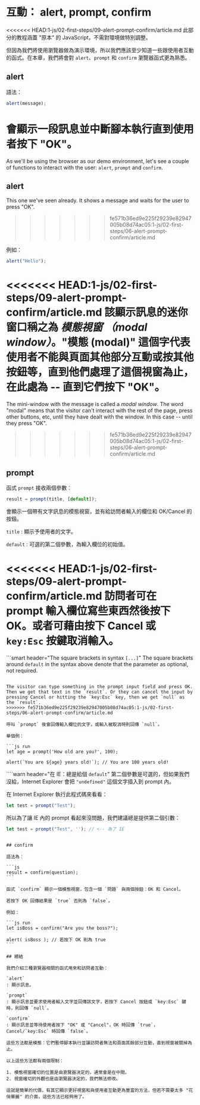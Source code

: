 # 互動： alert, prompt, confirm

<<<<<<< HEAD:1-js/02-first-steps/09-alert-prompt-confirm/article.md
此部分的教程涵蓋 "原本" 的 JavaScript，不需對環境做特別調整。

但因為我們將使用瀏覽器做為演示環境，所以我們應該至少知道一些跟使用者互動的函式。在本章，我們將會對 `alert`、`prompt` 和 `confirm` 瀏覽器函式更為熟悉。

## alert

語法：

```js
alert(message);
```

會顯示一段訊息並中斷腳本執行直到使用者按下 "OK"。
=======
As we'll be using the browser as our demo environment, let's see a couple of functions to interact with the user: `alert`, `prompt` and `confirm`.

## alert

This one we've seen already. It shows a message and waits for the user to press "OK".
>>>>>>> fe571b36ed9e225f29239e82947005b08d74ac05:1-js/02-first-steps/06-alert-prompt-confirm/article.md

例如：

```js run
alert("Hello");
```

<<<<<<< HEAD:1-js/02-first-steps/09-alert-prompt-confirm/article.md
該顯示訊息的迷你窗口稱之為 *模態視窗 （modal window）*。"模態 (modal)" 這個字代表使用者不能與頁面其他部分互動或按其他按鈕等，直到他們處理了這個視窗為止，在此處為 -- 直到它們按下 "OK"。
=======
The mini-window with the message is called a *modal window*. The word "modal" means that the visitor can't interact with the rest of the page, press other buttons, etc, until they have dealt with the window. In this case -- until they press "OK".
>>>>>>> fe571b36ed9e225f29239e82947005b08d74ac05:1-js/02-first-steps/06-alert-prompt-confirm/article.md

## prompt

函式 `prompt` 接收兩個參數：

```js no-beautify
result = prompt(title, [default]);
```

會顯示一個帶有文字訊息的模態視窗，並有給訪問者輸入的欄位和 OK/Cancel 的按鈕。

`title`
: 顯示予使用者的文字。

`default`
: 可選的第二個參數，為輸入欄位的初始值。

<<<<<<< HEAD:1-js/02-first-steps/09-alert-prompt-confirm/article.md
訪問者可在 prompt 輸入欄位寫些東西然後按下 OK。或者可藉由按下 Cancel 或 `key:Esc` 按鍵取消輸入。
=======
```smart header="The square brackets in syntax `[...]`"
The square brackets around `default` in the syntax above denote that the parameter as optional, not required.
```

The visitor can type something in the prompt input field and press OK. Then we get that text in the `result`. Or they can cancel the input by pressing Cancel or hitting the `key:Esc` key, then we get `null` as the `result`.
>>>>>>> fe571b36ed9e225f29239e82947005b08d74ac05:1-js/02-first-steps/06-alert-prompt-confirm/article.md

呼叫 `prompt` 後會回傳輸入欄位的文字，或輸入被取消時則回傳 `null`。

舉個例：

```js run
let age = prompt('How old are you?', 100);

alert(`You are ${age} years old!`); // You are 100 years old!
```

````warn header="在 IE：總是給個 `default`"
第二個參數是可選的，但如果我們沒給，Internet Explorer 會把 `"undefined"` 這個文字插入到 prompt 內。

在 Internet Explorer 執行此程式碼來看看：

```js run
let test = prompt("Test");
```

所以為了讓 IE 內的 prompt 看起來沒問題，我們建議總是提供第二個引數：

```js run
let test = prompt("Test", ''); // <-- 為了 IE
```
````

## confirm

語法為：

```js
result = confirm(question);
```

函式 `confirm` 顯示一個模態視窗，包含一個 `問題` 與兩個按鈕：OK 和 Cancel。 

若按下 OK 回傳結果是 `true` 否則為 `false`。

例如：

```js run
let isBoss = confirm("Are you the boss?");

alert( isBoss ); // 若按下 OK 則為 true
```

## 總結

我們介紹三種瀏覽器相關的函式用來和訪問者互動：

`alert`
: 顯示訊息。

`prompt`
: 顯示訊息並要求使用者輸入文字並回傳該文字，若按下 Cancel 按鈕或 `key:Esc` 鍵時，則回傳 `null`。

`confirm`
: 顯示訊息並等待使用者按下 "OK" 或 "Cancel"，OK 時回傳 `true`，Cancel/`key:Esc` 時回傳 `false`。

這些方法都是模態：它們暫停腳本執行並讓訪問者無法和頁面其餘部分互動，直到視窗被關掉為止。

以上這些方法都有兩個限制：

1. 模態視窗確切的位置是由瀏覽器決定的，通常會是在中間。
2. 視窗確切的外觀也是由瀏覽器決定的，我們無法修改。

這就是簡單的代價，有其它顯示更好視窗和與使用者互動更為豐富的方法，但若不需要太多 "花俏華麗" 的介面，這些方法已經夠用了。


